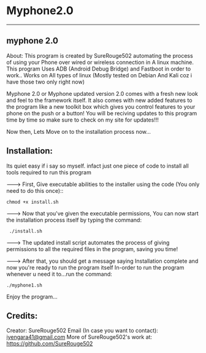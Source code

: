 # Myphone2.0
---------------------------------------------------------------------------------------------------------------------------------------------------------------------

myphone 2.0
---------------

About: This program is created by SureRouge502 automating the process of using your Phone over wired or wireless connection in
       A linux machine. This program Uses ADB (Android Debug Bridge) and Fastboot in order to work..
       Works on All types of linux (Mostly tested on Debian And Kali coz i have those two only right now)
       
Myphone 2.0 or Myphone updated version 2.0 comes with a fresh new look and feel to the framework itself. It also comes with new
added features to the program like a new toolkit box which gives you control features to your phone on the push or a button!
You will be reciving updates to this program time by time so make sure to check on my site for updates!!!

 Now then,
       Lets Move on to the installation process now...



Installation:
--------------

Its quiet easy if i say so myself. infact just one piece of code to install all tools required to run this program

---> First, Give executable abilities to the installer using the code (You only need to do this once)::

    chmod +x install.sh             

---> Now that you've given the executable permissions, You can now start the installation process itself by typing the command:

     ./install.sh

---> The updated install script automates the process of giving permissions to all the required files in the program, saving you time!

---> After that, you should get a message saying Installation complete and now you're ready to run the program itself
     In-order to run the program whenever u need it to...run the command:

    ./myphone1.sh

Enjoy the program...


Credits:
--------

Creator: SureRouge502
Email (In case you want to contact): iyengara41@gmail.com
More of SureRouge502's work at:
https://github.com/SureRouge502
